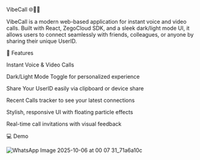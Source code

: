 VibeCall 🌐🎤🎥

VibeCall is a modern web-based application for instant voice and video calls. Built with React, ZegoCloud SDK, and a sleek dark/light mode UI, it allows users to connect seamlessly with friends, colleagues, or anyone by sharing their unique UserID.

🚀 Features

Instant Voice & Video Calls

Dark/Light Mode Toggle for personalized experience

Share Your UserID easily via clipboard or device share

Recent Calls tracker to see your latest connections

Stylish, responsive UI with floating particle effects

Real-time call invitations with visual feedback

💻 Demo

![WhatsApp Image 2025-10-06 at 00 07 31_71a6a10c](https://github.com/user-attachments/assets/3d51b790-046a-430f-93fe-d416def4e56f)
